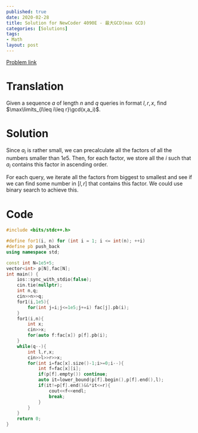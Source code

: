 ```yaml
---
published: true
date: 2020-02-28
title: Solution for NewCoder 4090E - 最大GCD(max GCD)
categories: [Solutions]
tags: 
- Math
layout: post
---
```

[Problem link](https://ac.nowcoder.com/acm/contest/4090/E)
<!--more-->
# Translation

Given a sequence $a$ of length $n$ and $q$ queries in format $l,r,x$, find $\max\limits_{l\leq i\leq r}\gcd(x,a_i)$.

# Solution

Since $a_i$ is rather small, we can precalculate all the factors of all the numbers smaller than $1e5$. Then, for each factor, we store all the $i$ such that $a_i$ contains this factor in ascending order. 

For each query, we iterate all the factors from biggest to smallest and see if we can find some number in $[l,r]$ that contains this factor. We could use binary search to achieve this.

# Code
```cpp
#include <bits/stdc++.h>

#define for1(i, n) for (int i = 1; i <= int(n); ++i)
#define pb push_back
using namespace std;

const int N=1e5+5;
vector<int> p[N],fac[N];
int main() {
    ios::sync_with_stdio(false);
    cin.tie(nullptr);
	int n,q;
	cin>>n>>q;
	for1(i,1e5){
		for(int j=i;j<=1e5;j+=i) fac[j].pb(i);
	}
	for1(i,n){
		int x;
		cin>>x;
		for(auto f:fac[x]) p[f].pb(i);
	}
	while(q--){
		int l,r,x;
		cin>>l>>r>>x;
		for(int i=fac[x].size()-1;i>=0;i--){
			int f=fac[x][i];
			if(p[f].empty()) continue;
			auto it=lower_bound(p[f].begin(),p[f].end(),l);
			if(it!=p[f].end()&&*it<=r){
				cout<<f<<endl;
				break;
			}
		}
	}
    return 0;
}
```

